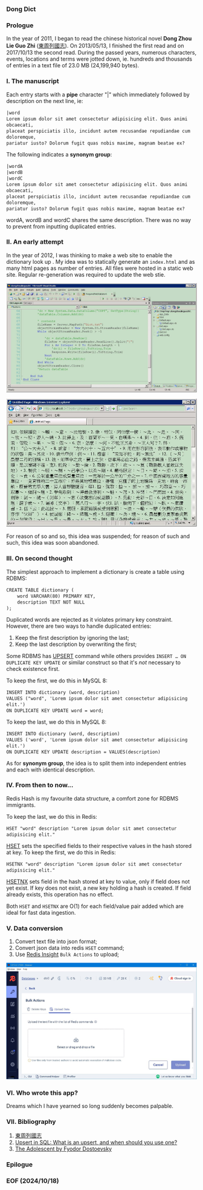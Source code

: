 ### Dong Dict 


### Prologue
In the year of 2011, I began to read the chinese historical novel **Dong Zhou Lie Guo Zhi** ([東周列國志](http://www.open-lit.com/book.php?bid=20)). On 2013/05/13, I finished the first read and on 2017/10/13 the second read. During the passed years, numerous characters, events, locations and terms were jotted down, ie. hundreds and thousands of entries in a text file of 23.0 MB (24,199,940 bytes). 


### I. The manuscript 
Each entry starts with a **pipe** character "|" which immediately followed by description on the next line, ie: 
```
|word
Lorem ipsum dolor sit amet consectetur adipisicing elit. Quos animi obcaecati, 
placeat perspiciatis illo, incidunt autem recusandae repudiandae cum doloremque, 
pariatur iusto? Dolorum fugit quas nobis maxime, magnam beatae ex?
```

The following indicates a **synonym group**:
```
|wordA
|wordB
|wordC
Lorem ipsum dolor sit amet consectetur adipisicing elit. Quos animi obcaecati, 
placeat perspiciatis illo, incidunt autem recusandae repudiandae cum doloremque, 
pariatur iusto? Dolorum fugit quas nobis maxime, magnam beatae ex?
```

wordA, wordB and wordC shares the same description. There was no way to prevent from inputting duplicated entries. 


### II. An early attempt
In the year of 2012, I was thinking to make a web site to enable the dictionary look up . My idea was to statically generate an `index.html` and as many html pages as number of entries. All files were hosted in a static web site. Regular re-generation was required to update the web stie. 

![alt eary attempt 1](img/earlyAttempt-1.JPG)

![alt eary attempt 2](img/earlyAttempt-2.JPG)

For reason of so and so, this idea was suspended; for reason of such and such, this idea was soon abandoned. 

### III. On second thought
The simplest approach to implement a dictionary is create a table using RDBMS: 
```
CREATE TABLE dictionary (
    word VARCHAR(80) PRIMARY KEY,
    description TEXT NOT NULL
);
```

Duplicated words are rejected as it violates primary key constraint. However, there are two ways to handle duplicated entries: 
1. Keep the first description by ignoring the last; 
2. Keep the last description by overwriting the first; 

Some RDBMS has [UPSERT](https://www.cockroachlabs.com/blog/sql-upsert/) command while others provides `INSERT … ON DUPLICATE KEY UPDATE` or similar construct so that it's *not* necessary to check existence first. 

To keep the first, we do this in MySQL 8: 
```
INSERT INTO dictionary (word, description)
VALUES ("word", 'Lorem ipsum dolor sit amet consectetur adipisicing elit.')
ON DUPLICATE KEY UPDATE word = word;
```

To keep the last, we do this in MySQL 8: 
```
INSERT INTO dictionary (word, description)
VALUES ('word', 'Lorem ipsum dolor sit amet consectetur adipisicing elit.')
ON DUPLICATE KEY UPDATE description = VALUES(description)
```

As for **synonym group**, the idea is to split them into independent entries and each with identical description. 


### IV. From then to now...
Redis Hash is my favourite data structure, a comfort zone for RDBMS immigrants. 

To keep the last, we do this in Redis: 
```
HSET "word" description "Lorem ipsum dolor sit amet consectetur adipisicing elit."
```

[HSET](https://redis.io/docs/latest/commands/hset/) sets the specified fields to their respective values in the hash stored at key. To keep the first, we do this in Redis: 
```
HSETNX "word" description "Lorem ipsum dolor sit amet consectetur adipisicing elit."
```

[HSETNX](https://redis.io/docs/latest/commands/hsetnx/) sets field in the hash stored at key to value, only if field does not yet exist. If key does not exist, a new key holding a hash is created. If field already exists, this operation has no effect.

Both `HSET` and `HSETNX` are O(1) for each field/value pair added which are ideal for fast data ingestion.  


### V. Data conversion
1. Convert text file into json format; 
2. Convert json data into redis `HSET` command; 
3. Use [Redis Insight](https://redis.io/insight/) `Bulk Actions` to upload; 

![alt Bulk Action](img/BulkActions.JPG)


### VI. Who wrote this app? 
Dreams which I have yearned so long suddenly becomes palpable. 


### VII. Bibliography
1. [東周列國志](http://www.open-lit.com/book.php?bid=20)
2. [Upsert in SQL: What is an upsert, and when should you use one?](https://www.cockroachlabs.com/blog/sql-upsert/)
2. [The Adolescent by Fyodor Dostoevsky](https://www.holybooks.com/wp-content/uploads/The-Adolescent-by-Fyodor-Dostoevsky.pdf)


### Epilogue 


### EOF (2024/10/18)
